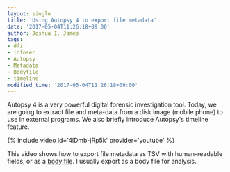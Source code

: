 ```yaml
---
layout: single
title: 'Using Autopsy 4 to export file metadata'
date: '2017-05-04T11:26:18+09:00'
author: Joshua I. James
tags:
- dfir
- infosec
- Autopsy
- Metadata
- Bodyfile
- timeline
modified_time: '2017-05-04T11:26:18+09:00'
---
```


Autopsy 4 is a very powerful digital forensic investigation tool. Today, we are going to extract file and meta-data from a disk image (mobile phone) to use in external programs. We also briefly introduce Autopsy's timeline feature.

{% include video id='4lDmb-jRp5k' provider='youtube' %}

This video shows how to export file metadata as TSV with human-readable fields, or as a [body file](https://wiki.sleuthkit.org/index.php?title=Body_file). I usually export as a body file for analysis.
